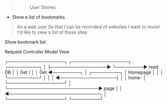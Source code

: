 
>> User Stories

 - Show a list of bookmarks

 > As a web user
 > So that I can be reminded of websites I want to revisit
 > I'd like to view a list of those sites



  Show bookmark list


  Request                              Controller                   Model               View

┌──────────────────┐                  ┌──────────────────┐         ┌──────────┐
│                  ├──────────────────►                  └─────────► read DB  │
│ Get /            │                  │ Get              ◄─────────┐          │        ┌─────────┐
│ Homepage         │                  │                  │         └──────────┘        │         │
│                  ◄──────────────────┤                  │                             │ home-   │
└──────────────────┘                  │                  └─────────────────────────────► page    │
                                      │                  ◄─────────────────────────────┐         │
                                      └──────────────────┘                             └─────────┘